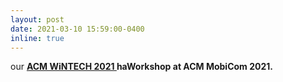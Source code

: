 ```yaml
---
layout: post
date: 2021-03-10 15:59:00-0400
inline: true
---
```


our <strong>  <a class="news-title" href="https://ece.northeastern.edu/wintech2021/"> ACM WiNTECH 2021  </a>  <strong> haWorkshop at <strong> ACM MobiCom 2021.<strong>


